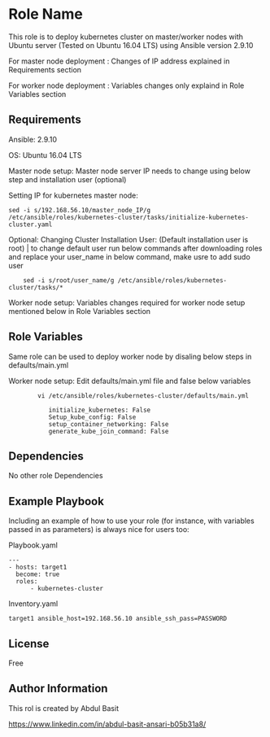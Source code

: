 Role Name
=========

This role is to deploy kubernetes cluster on master/worker nodes with Ubuntu server (Tested on Ubuntu 16.04 LTS) using Ansible version 2.9.10

For master node deployment : Changes of IP address explained in Requirements section

For worker node deployment : Variables changes only explaind in Role Variables section

Requirements
------------
Ansible:  2.9.10

OS: Ubuntu 16.04 LTS


Master node setup: Master node server IP needs to change using below step and installation user (optional)



Setting IP for kubernetes master node:
   
	sed -i s/192.168.56.10/master_node_IP/g  /etc/ansible/roles/kubernetes-cluster/tasks/initialize-kubernetes-cluster.yaml

Optional: Changing Cluster Installation User: (Default installation user is root) | to change default user run below commands after downloading roles and replace your user_name in below command, make usre to add sudo user

        sed -i s/root/user_name/g /etc/ansible/roles/kubernetes-cluster/tasks/*


Worker node setup: Variables changes required for worker node setup mentioned below in Role Variables section


Role Variables
--------------

Same role can be used to deploy worker node by disaling below steps in defaults/main.yml

Worker node setup: Edit defaults/main.yml file and false below variables

			vi /etc/ansible/roles/kubernetes-cluster/defaults/main.yml

			   initialize_kubernetes: False
			   Setup_kube_config: False
			   setup_container_networking: False
			   generate_kube_join_command: False


Dependencies
------------

No other role Dependencies

Example Playbook
----------------

Including an example of how to use your role (for instance, with variables passed in as parameters) is always nice for users too:

Playbook.yaml

	---
	- hosts: target1
	  become: true
	  roles:
	      - kubernetes-cluster

Inventory.yaml

	target1 ansible_host=192.168.56.10 ansible_ssh_pass=PASSWORD

License
-------

Free


Author Information
------------------

This rol is created by Abdul Basit

https://www.linkedin.com/in/abdul-basit-ansari-b05b31a8/
